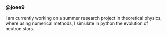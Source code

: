 ### @joee9

I am currently working on a summer research project in theoretical physics, where using numerical methods, I simulate in python the evolution of neutron stars.

<!---
- 👋 Hi, I’m @joee9
- 👀 I’m interested in ...
- 🌱 I’m currently learning ...
- 💞️ I’m looking to collaborate on ...
- 📫 How to reach me ...j


joee9/joee9 is a ✨ special ✨ repository because its `README.md` (this file) appears on your GitHub profile.
You can click the Preview link to take a look at your changes.
--->
